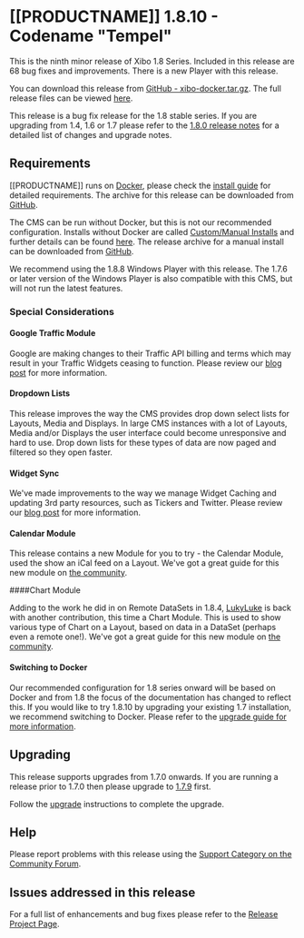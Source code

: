<!--toc=getting_started-->

# [[PRODUCTNAME]] 1.8.10 - Codename "Tempel"

This is the ninth minor release of Xibo 1.8 Series. Included in this release are 68 bug fixes and improvements. There is a new Player with this release.

You can download this release from [GitHub - xibo-docker.tar.gz](https://github.com/xibosignage/xibo-cms/releases/download/1.8.10/xibo-docker.tar.gz). The full release files can be viewed [here](https://github.com/xibosignage/xibo-cms/releases/tag/1.8.10).

This release is a bug fix release for the 1.8 stable series. If you are upgrading from 1.4, 1.6 or 1.7 please refer to the [1.8.0 release notes](release_notes_1.8.0.html) for a detailed list of changes and upgrade notes.




## Requirements

[[PRODUCTNAME]] runs on [Docker](install_docker.html), please check the [install guide](install_cms.html) for detailed requirements. The archive for this release can be downloaded from [GitHub](https://github.com/xibosignage/xibo-docker/releases/tag/1.8.9).

The CMS can be run without Docker, but this is not our recommended configuration. Installs without Docker are called [Custom/Manual Installs](manual_install.html) and further details can be found [here](manual_install.html). The release archive for a manual install can be downloaded from [GitHub](https://github.com/xibosignage/xibo-cms/releases/tag/1.8.9).

We recommend using the 1.8.8 Windows Player with this release. The 1.7.6 or later version of the Windows Player is also compatible with this CMS, but will not run the latest features.



### Special Considerations

#### Google Traffic Module

Google are making changes to their Traffic API billing and terms which may result in your Traffic Widgets ceasing to function. Please review our [blog post](https://blog.xibo.org.uk/changes-to-google-traffic-widget/) for more information.



#### Dropdown Lists

This release improves the way the CMS provides drop down select lists for Layouts, Media and Displays. In large CMS instances with a lot of Layouts, Media and/or Displays the user interface could become unresponsive and hard to use. Drop down lists for these types of data are now paged and filtered so they open faster.



#### Widget Sync

We've made improvements to the way we manage Widget Caching and updating 3rd party resources, such as Tickers and Twitter. Please review our [blog post](https://blog.xibo.org.uk/widget-refresh-from-the-cms/) for more information.



#### Calendar Module

This release contains a new Module for you to try - the Calendar Module, used the show an iCal feed on a Layout. We've got a great guide for this new module on [the community](https://community.xibo.org.uk/t/calendar-module-guide-xibo-cms-1-8-10/14749).



####Chart Module

Adding to the work he did in on Remote DataSets in 1.8.4, [LukyLuke](https://github.com/lukyluke) is back with another contribution, this time a Chart Module. This is used to show various type of Chart on a Layout, based on data in a DataSet (perhaps even a remote one!). We've got a great guide for this new module on [the community]().



#### Switching to Docker

Our recommended configuration for 1.8 series onward will be based on Docker and from 1.8 the focus of the documentation has changed to reflect this. If you would like to try 1.8.10 by upgrading your existing 1.7 installation, we recommend switching to Docker. Please refer to the [upgrade guide for more information](upgrade_switch_to_docker.html).




## Upgrading

This release supports upgrades from 1.7.0 onwards. If you are running a release prior to 1.7.0 then please upgrade to [1.7.9](release_notes_1.7.9.html) first.

Follow the [upgrade](upgrade.html) instructions to complete the upgrade.



## Help

Please report problems with this release using the [Support Category on the Community Forum](https://community.xibo.org.uk/c/support).



## Issues addressed in this release

For a full list of enhancements and bug fixes please refer to the [Release Project Page](https://github.com/xibosignage/xibo/issues?q=milestone%3A1.8.10+is%3Aclosed).
